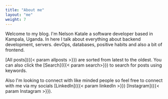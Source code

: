 ```yaml
---
title: "About me"
layout: "me"
weight: 7
---
```


Welcome to my blog. I'm Nelson Katale a software developer based in Kampala, Uganda. In here I talk about everything about backend development, servers. devOps, databases, positive habits and also a bit of frontend.

[All posts]({{< param allposts >}}) are sorted from latest to the oldest. You can also click the [Search]({{< param search>}}) to search for
posts using keywords.

Also I'm looking to connect with like minded people so feel free to connect with me via my socials [LinkedIn]({{< param linkedIn >}})    [Instagram]({{< param Instagram >}}).
